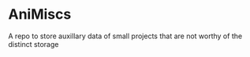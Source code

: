 # AniMiscs
A repo to store auxillary data of small projects that are not worthy of the distinct storage
